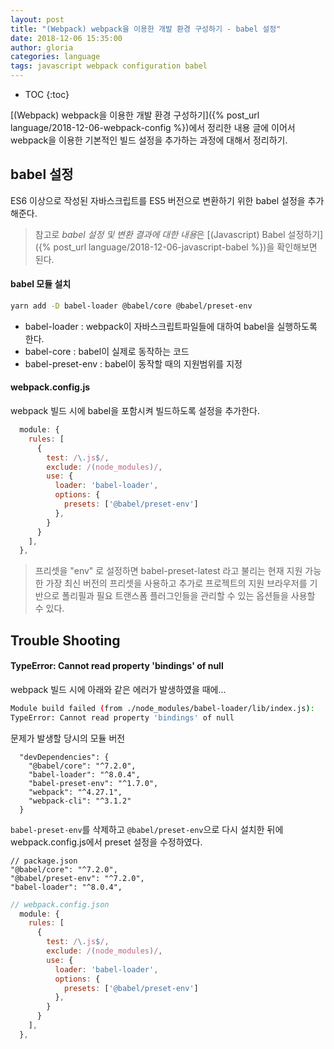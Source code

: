 ```yaml
---
layout: post
title: "(Webpack) webpack을 이용한 개발 환경 구성하기 - babel 설정"
date: 2018-12-06 15:35:00
author: gloria
categories: language
tags: javascript webpack configuration babel
---
```


* TOC
{:toc}

[(Webpack) webpack을 이용한 개발 환경 구성하기]({% post_url language/2018-12-06-webpack-config %})에서 정리한 내용 글에 이어서 webpack을 이용한 기본적인 빌드 설정을 추가하는 과정에 대해서 정리하기.

## babel 설정
ES6 이상으로 작성된 자바스크립트를 ES5 버전으로 변환하기 위한 babel 설정을 추가해준다.

> 참고로 *babel 설정 및 변환 결과에 대한 내용*은 [(Javascript) Babel 설정하기]({% post_url language/2018-12-06-javascript-babel %})을 확인해보면 된다.

####  babel 모듈 설치
```bash
yarn add -D babel-loader @babel/core @babel/preset-env
```
- babel-loader : webpack이 자바스크립트파일들에 대하여 babel을 실행하도록 한다.
- babel-core : babel이 실제로 동작하는 코드
- babel-preset-env : babel이 동작할 때의 지원범위를 지정

#### webpack.config.js
webpack 빌드 시에 babel을 포함시켜 빌드하도록 설정을 추가한다.
```javascript
  module: {
    rules: [
      {
        test: /\.js$/,
        exclude: /(node_modules)/,
        use: {
          loader: 'babel-loader',
          options: {
            presets: ['@babel/preset-env']
          },
        }
      }
    ],
  },
```

> 프리셋을 "env" 로 설정하면 babel-preset-latest 라고 불리는 현재 지원 가능한 가장 최신 버전의 프리셋을 사용하고 추가로 프로젝트의 지원 브라우저를 기반으로 폴리필과 필요 트랜스폼 플러그인들을 관리할 수 있는 옵션들을 사용할 수 있다. 


## Trouble Shooting
#### TypeError: Cannot read property 'bindings' of null
webpack 빌드 시에 아래와 같은 에러가 발생하였을 때에...
```bash
Module build failed (from ./node_modules/babel-loader/lib/index.js):
TypeError: Cannot read property 'bindings' of null
```

문제가 발생할 당시의 모듈 버전 
```
  "devDependencies": {
    "@babel/core": "^7.2.0",
    "babel-loader": "^8.0.4",
    "babel-preset-env": "^1.7.0",
    "webpack": "^4.27.1",
    "webpack-cli": "^3.1.2"
  }
```

`babel-preset-env`를 삭제하고 `@babel/preset-env`으로 다시 설치한 뒤에 webpack.config.js에서 preset 설정을 수정하였다.
```
// package.json
"@babel/core": "^7.2.0",
"@babel/preset-env": "^7.2.0",
"babel-loader": "^8.0.4",
```

```javascript
// webpack.config.json
  module: {
    rules: [
      {
        test: /\.js$/,
        exclude: /(node_modules)/,
        use: {
          loader: 'babel-loader',
          options: {
            presets: ['@babel/preset-env']
          },
        }
      }
    ],
  },
```
